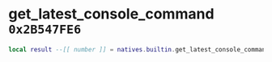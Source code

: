 # get_latest_console_command `0x2B547FE6`

```lua
local result --[[ number ]] = natives.builtin.get_latest_console_command()
```